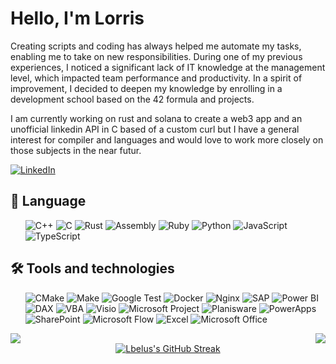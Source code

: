 <h1>Hello, I'm Lorris</h1>
<p>
Creating scripts and coding has always helped me automate my tasks, enabling me to take on new responsibilities. During one of my previous experiences, I noticed a significant lack of IT knowledge at the management level, which impacted team performance and productivity. In a spirit of improvement, I decided to deepen my knowledge by enrolling in a development school based on the 42 formula and projects. 
</p>
<p>
I am currently working on rust and solana to create a web3 app and an unofficial linkedin API in C based of a custom curl but I have a general interest for compiler and languages and would love to work more closely on those subjects in the near futur.
</p>

[![LinkedIn](https://img.shields.io/badge/LinkedIn-0077B5?style=flat&logo=linkedin&logoColor=white)](https://www.linkedin.com/in/lbelus/)


<h2>📖 Language</h2>
<ul>

![C++](https://img.shields.io/badge/C++-00599C?style=for-the-badge&logo=cplusplus&logoColor=white)
![C](https://img.shields.io/badge/C-00599C?style=for-the-badge&logo=c&logoColor=white)
![Rust](https://img.shields.io/badge/Rust-000000?style=for-the-badge&logo=rust&logoColor=white)
![Assembly](https://img.shields.io/badge/Assembly-007ACC?style=for-the-badge&logo=assemblyscript&logoColor=white)
![Ruby](https://img.shields.io/badge/Ruby-CC342D?style=for-the-badge&logo=ruby&logoColor=white)
![Python](https://img.shields.io/badge/Python-3776AB?style=for-the-badge&logo=python&logoColor=white)
![JavaScript](https://img.shields.io/badge/JavaScript-F7DF1E?style=for-the-badge&logo=javascript&logoColor=black)
![TypeScript](https://img.shields.io/badge/TypeScript-3178C6?style=for-the-badge&logo=typescript&logoColor=white)
</ul>

<h2> 🛠️ Tools and technologies</h2>
<ul>

![CMake](https://img.shields.io/badge/CMake-064F8C?style=for-the-badge&logo=cmake&logoColor=white)
![Make](https://img.shields.io/badge/Make-0075B6?style=for-the-badge&logo=gnu&logoColor=white)
![Google Test](https://img.shields.io/badge/Google_Test-4285F4?style=for-the-badge&logo=google&logoColor=white)
![Docker](https://img.shields.io/badge/Docker-2496ED?style=for-the-badge&logo=docker&logoColor=white)
![Nginx](https://img.shields.io/badge/Nginx-009639?style=for-the-badge&logo=nginx&logoColor=white)
![SAP](https://img.shields.io/badge/SAP-0FAAFF?style=for-the-badge&logo=sap&logoColor=white)
![Power BI](https://img.shields.io/badge/Power_BI-F2C811?style=for-the-badge&logo=powerbi&logoColor=black)
![DAX](https://img.shields.io/badge/DAX-F2C811?style=for-the-badge&logo=powerbi&logoColor=black)
![VBA](https://img.shields.io/badge/VBA-217346?style=for-the-badge)
![Visio](https://img.shields.io/badge/Visio-3955A3?style=for-the-badge&logo=microsoftvisio&logoColor=white)
![Microsoft Project](https://img.shields.io/badge/Microsoft_Project-217346?style=for-the-badge&logo=microsoftoffice&logoColor=white)
![Planisware](https://img.shields.io/badge/Planisware-217346?style=for-the-badge)
![PowerApps](https://img.shields.io/badge/PowerApps-742774?style=for-the-badge&logo=microsoftpowerapps&logoColor=white)
![SharePoint](https://img.shields.io/badge/SharePoint-0078D4?style=for-the-badge&logo=microsoftsharepoint&logoColor=white)
![Microsoft Flow](https://img.shields.io/badge/Microsoft_Flow-0078D4?style=for-the-badge&logo=microsoftflow&logoColor=white)
![Excel](https://img.shields.io/badge/Excel-217346?style=for-the-badge&logo=microsoftexcel&logoColor=white)
![Microsoft Office](https://img.shields.io/badge/Microsoft_Office-D83B01?style=for-the-badge&logo=microsoftoffice&logoColor=white)
</ul>
<p>
</p>



<p>
</p>
<div align="left">
  <a href="https://github.com/Lbelus">
    <img align="center" src="https://github-readme-stats.vercel.app/api/top-langs/?username=Lbelus&show_icons=true&locale=en&layout=compact&theme=gruvbox" />
  </a>
  <a href="https://github.com/Lbelus">
    <img align="right" src="https://github-readme-stats.vercel.app/api?username=Lbelus&show_icons=true&locale=en&theme=gruvbox" />
  </a>
</div>
<div align="center">
  <a href="https://github.com/Lbelus">
    <img src="https://github-readme-streak-stats.herokuapp.com/?user=Lbelus&theme=gruvbox" alt="Lbelus's GitHub Streak" />
  </a>
</div>
